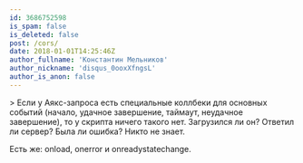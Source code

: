 ```yaml
---
id: 3686752598
is_spam: false
is_deleted: false
post: /cors/
date: 2018-01-01T14:25:46Z
author_fullname: 'Константин Мельников'
author_nickname: 'disqus_0ooxXfngsL'
author_is_anon: false
---
```


<p>&gt; Если у Аякс-запроса есть специальные коллбеки для основных событий (начало, удачное завершение, таймаут, неудачное завершение), то у скрипта ничего такого нет. Загрузился ли он? Ответил ли сервер? Была ли ошибка? Никто не знает.</p><p>Есть же: onload, onerror и onreadystatechange.</p>
